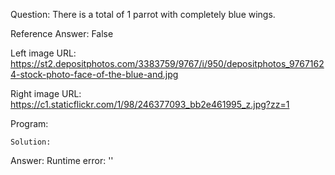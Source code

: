 Question: There is a total of 1 parrot with completely blue wings.

Reference Answer: False

Left image URL: https://st2.depositphotos.com/3383759/9767/i/950/depositphotos_97671624-stock-photo-face-of-the-blue-and.jpg

Right image URL: https://c1.staticflickr.com/1/98/246377093_bb2e461995_z.jpg?zz=1

Program:

```
Solution:
```
Answer: Runtime error: ''

